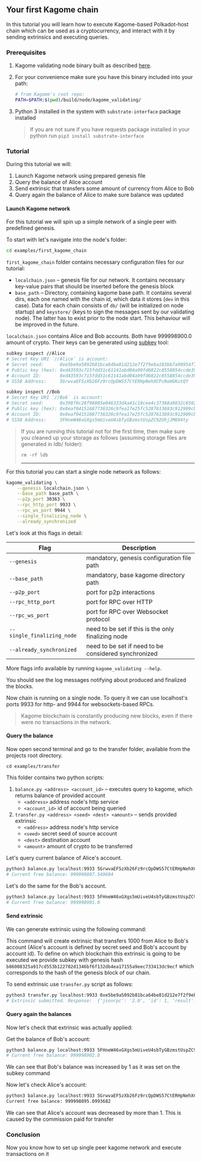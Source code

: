 ## Your first Kagome chain

In this tutorial you will learn how to execute Kagome-based Polkadot-host chain which can be used as a cryptocurrency, and interact with it by sending extrinsics and executing queries.

### Prerequisites

1. Kagome validating node binary built as described [here](https://kagome.readthedocs.io/en/latest/overview/getting_started.html#build-full-validating-node).
2. For your convenience make sure you have this binary included into your path:

    ```bash
    # from Kagome's root repo:
    PATH=$PATH:$(pwd)/build/node/kagome_validating/
    ```
   
3. Python 3 installed in the system with `substrate-interface` package installed

    > If you are not sure if you have requests package installed in your python run `pip3 install substrate-interface`

### Tutorial

During this tutorial we will:
1. Launch Kagome network using prepared genesis file
2. Query the balance of Alice account
3. Send extrinsic that transfers some amount of currency from Alice to Bob
4. Query again the balance of Alice to make sure balance was updated

#### Launch Kagome network

For this tutorial we will spin up a simple network of a single peer with predefined genesis.

To start with let's navigate into the node's folder:

```bash
cd examples/first_kagome_chain
```

`first_kagome_chain` folder contains necessary configuration files for our tutorial:

* `localchain.json` – genesis file for our network. It contains necessary key-value pairs that should be inserted before the genesis block
* `base_path` – Directory, containing kagome base path. It contains several dirs, each one named with the chain id, which data it stores (`dev` in this case). Data for each chain consists of `db/` (will be initialized on node startup) and `keystore/` (keys to sign the messages sent by our validating node). The latter has to exist prior to the node start. This behaviour will be improved in the future.

`localchain.json` contains Alice and Bob accounts. Both have 999998900.0 amount of crypto.
Their keys can be generated using [subkey](https://substrate.dev/docs/en/knowledgebase/integrate/subkey) tool:
```bash
subkey inspect //Alice
# Secret Key URI `//Alice` is account:
# Secret seed:      0xe5be9a5092b81bca64be81d212e7f2f9eba183bb7a90954f7b76361f6edb5c0a
# Public key (hex): 0xd43593c715fdd31c61141abd04a99fd6822c8558854ccde39a5684e7a56da27d
# Account ID:       0xd43593c715fdd31c61141abd04a99fd6822c8558854ccde39a5684e7a56da27d
# SS58 Address:     5GrwvaEF5zXb26Fz9rcQpDWS57CtERHpNehXCPcNoHGKutQY

subkey inspect //Bob  
# Secret Key URI `//Bob` is account:
# Secret seed:      0x398f0c28f98885e046333d4a41c19cee4c37368a9832c6502f6cfd182e2aef89
# Public key (hex): 0x8eaf04151687736326c9fea17e25fc5287613693c912909cb226aa4794f26a48
# Account ID:       0x8eaf04151687736326c9fea17e25fc5287613693c912909cb226aa4794f26a48
# SS58 Address:     5FHneW46xGXgs5mUiveU4sbTyGBzmstUspZC92UhjJM694ty
```


> If you are running this tutorial not for the first time, then make sure you cleaned up your storage as follows (assuming storage files are generated in ldb/ folder):
> ```
> rm -rf ldb
> ```
> ---

For this tutorial you can start a single node network as follows:

```bash
kagome_validating \
    --genesis localchain.json \
    --base_path base_path \
    --p2p_port 30363 \
    --rpc_http_port 9933 \
    --rpc_ws_port 9944 \
    --single_finalizing_node \
    --already_synchronized
```

Let's look at this flags in detail:

| Flag              | Description                                       |
|-------------------|---------------------------------------------------|
| `--genesis`       | mandatory, genesis configuration file path        |
| `--base_path`       | mandatory, base kagome directory path                 |
| `--p2p_port`      | port for p2p interactions                         |
| `--rpc_http_port` | port for RPC over HTTP                            |
| `--rpc_ws_port`   | port for RPC over Websocket protocol              |
| `--single_finalizing_node`   | need to be set if this is the only finalizing node              |
| `--already_synchronized`   | need to be set if need to be considered synchronized              |

More flags info available by running `kagome_validating --help`.

You should see the log messages notifying about produced and finalized the blocks. 

Now chain is running on a single node. To query it we can use localhost's ports 9933 for http- and 9944 for websockets-based RPCs.

> Kagome blockchain is constantly producing new blocks, even if there were no transactions in the network.

#### Query the balance

Now open second terminal and go to the transfer folder, available from the projects root directory.

`cd examples/transfer`

This folder contains two python scripts:

1. `balance.py <address> <account_id>` – executes query to kagome, which returns balance of provided account
    * `<address>` address node's http service
    * `<account_id>` id of account being queried
2. `transfer.py <address> <seed> <dest> <amount>` – sends provided extrinsic
    * `<address>` address node's http service
    * `<seed>` secret seed of source account
    * `<dest>` destination account
    * `<amount>` amount of crypto to be transferred



Let's query current balance of Alice's account.

```bash
python3 balance.py localhost:9933 5GrwvaEF5zXb26Fz9rcQpDWS57CtERHpNehXCPcNoHGKutQY
# Current free balance: 999998897.549684  
```

Let's do the same for the Bob's account.
```bash
python3 balance.py localhost:9933 5FHneW46xGXgs5mUiveU4sbTyGBzmstUspZC92UhjJM694ty
# Current free balance: 999998901.0  
```

#### Send extrinsic

We can generate extrinsic using the following command:

This command will create extrinsic that transfers 1000 from Alice to Bob's account (Alice's account is defined by secret seed and Bob's account by account id). To define on which blockchain this extrinsic is going to be executed we provide subkey with genesis hash `b86008325a917cd553b122702d1346bf6f132db4ea17155a9eec733413dc9ecf` which corresponds to the hash of the genesis block of our chain.

To send extrinsic use `transfer.py` script as follows:
```bash
python3 transfer.py localhost:9933 0xe5be9a5092b81bca64be81d212e7f2f9eba183bb7a90954f7b76361f6edb5c0a 5FHneW46xGXgs5mUiveU4sbTyGBzmstUspZC92UhjJM694ty 1
# Extrinsic submitted. Response:  {'jsonrpc': '2.0', 'id': 1, 'result': [39, 212, 157, 212, 66, 199, 109, 255, 180, 146, 47, 243, 118, 221, 233, 172, 35, 201, 157, 96, 248, 24, 22, 14, 230, 108, 217, 211, 29, 216, 65, 255]} 
```

#### Query again the balances

Now let's check that extrinsic was actually applied:

Get the balance of Bob's account:

```bash
python3 balance.py localhost:9933 5FHneW46xGXgs5mUiveU4sbTyGBzmstUspZC92UhjJM694ty
# Current free balance: 999998902.0  
```
We can see that Bob's balance was increased by 1 as it was set on the subkey command

Now let's check Alice's account:
```bash
python3 balance.py localhost:9933 5GrwvaEF5zXb26Fz9rcQpDWS57CtERHpNehXCPcNoHGKutQY
Current free balance: 999998895.0993682  
```

We can see that Alice's account was decreased by more than 1. This is caused by the commission paid for transfer

### Conclusion

Now you know how to set up single peer kagome network and execute transactions on it
